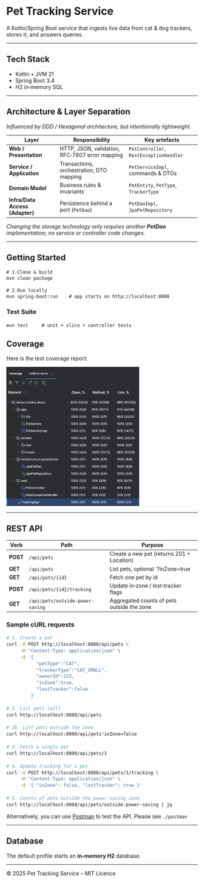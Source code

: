 # Pet Tracking Service

A Kotlin/Spring Boot service that ingests live data from cat & dog trackers, stores it, and answers queries.

---

## Tech Stack

* Kotlin • JVM 21
* Spring Boot 3.4
* H2 in‑memory SQL

---

## Architecture & Layer Separation

*Influenced by DDD / Hexagonal architecture, but intentionally lightweight.*

| Layer                           | Responsibility                                 | Key artefacts                           |
|---------------------------------|------------------------------------------------|-----------------------------------------|
| **Web / Presentation**          | HTTP, JSON, validation, RFC‑7807 error mapping | `PetController`, `RestExceptionHandler` |
| **Service / Application**       | Transactions, orchestration, DTO mapping       | `PetServiceImpl`, commands & DTOs       |
| **Domain Model**                | Business rules & invariants                    | `PetEntity`, `PetType`, `TrackerType`   |
| **Infra/Data Access (Adapter)** | Persistence behind a port (`PetDao`)           | `PetDaoImpl`, `JpaPetRepository`        |

*Changing the storage technology only requires another **PetDao** implementation; no service or controller code
changes.*

---

## Getting Started

```
# 1.Clone & build
mvn clean package

# 2.Run locally
mvn spring-boot:run    # app starts on http://localhost:8080
```

### Test Suite

```
mvn test     # unit + slice + controller tests
```

## Coverage
Here is the test coverage report:

<img src="img.png" alt="img" width="350" />

[//]: # (![img.png]&#40;img.png&#41;)

---

## REST API

| Verb     | Path                             | Purpose                                    |
|----------|----------------------------------|--------------------------------------------|
| **POST** | `/api/pets`                      | Create a new pet (returns 201 + Location)  |
| **GET**  | `/api/pets`                      | List pets, optional \`?inZone=true         |
| **GET**  | `/api/pets/{id}`                 | Fetch one pet by id                        |
| **POST** | `/api/pets/{id}/tracking`        | Update in‑zone / lost‑tracker flags        |
| **GET**  | `/api/pets/outside-power-saving` | Aggregated counts of pets outside the zone |

### Sample cURL requests

```bash
# 1. Create a pet
curl -X POST http://localhost:8080/api/pets \
     -H "Content-Type: application/json" \
     -d '{
           "petType":"CAT",
           "trackerType":"CAT_SMALL",
           "ownerId":123,
           "inZone":true,
           "lostTracker":false
         }'

# 2. List pets (all)
curl http://localhost:8080/api/pets

# 2b. List pets outside the zone
curl http://localhost:8080/api/pets?inZone=false

# 3. Fetch a single pet
curl http://localhost:8080/api/pets/1

# 4. Update tracking for a pet
curl -X POST http://localhost:8080/api/pets/1/tracking \
     -H "Content-Type: application/json" \
     -d '{ "inZone": false, "lostTracker": true }'

# 5. Counts of pets outside the power‑saving zone
curl http://localhost:8080/api/pets/outside-power-saving | jq
```

Alternatively, you can use [Postman](https://www.postman.com/) to test the API. Please see ```./postman```

---

## Database

The default profile starts an **in‑memory H2** database.

---

© 2025 Pet Tracking Service – MIT Licence
